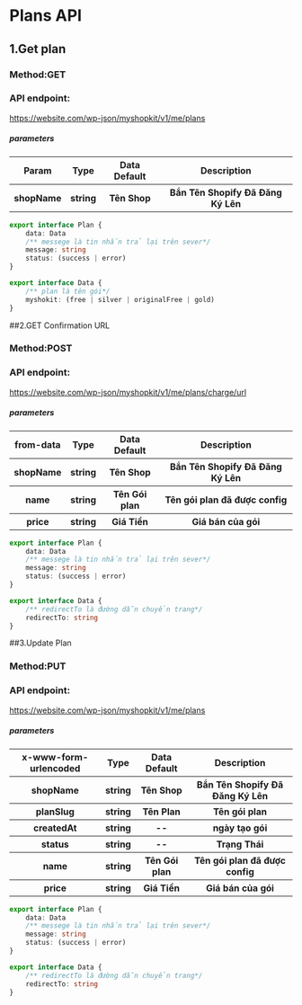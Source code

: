 # Plans API

## 1.Get plan

### Method:GET

### API endpoint:

https://website.com/wp-json/myshopkit/v1/me/plans

##### parameters

<table>
<tr>
<th>Param</th>
<th>Type</th>
<th>Data Default</th>
<th>Description</th>
</tr>
<tr>
<th>shopName</th>
<th>string</th>
<th>Tên Shop</th>
<th>Bắn Tên Shopify Đã Đăng Ký Lên</th>
</tr>
</table>

````ts
export interface Plan {
    data: Data
    /** messege là tin nhắn trả lại trên sever*/
    message: string
    status: (success | error)
}

export interface Data {
    /** plan là tên gói*/
    myshokit: (free | silver | originalFree | gold)
}
````

##2.GET Confirmation URL

### Method:POST

### API endpoint:

https://website.com/wp-json/myshopkit/v1/me/plans/charge/url

##### parameters

<table>
<tr>
<th>from-data</th>
<th>Type</th>
<th>Data Default</th>
<th>Description</th>
</tr>
<tr>
<th>shopName</th>
<th>string</th>
<th>Tên Shop</th>
<th>Bắn Tên Shopify Đã Đăng Ký Lên</th>
</tr>
<tr>
<th>name</th>
<th>string</th>
<th>Tên Gói plan</th>
<th>Tên gói plan đã được config</th>
</tr>
<tr>
<th>price</th>
<th>string</th>
<th>Giá Tiền</th>
<th>Giá bán của gói</th>
</tr>
</table>

````ts
export interface Plan {
    data: Data
    /** messege là tin nhắn trả lại trên sever*/
    message: string
    status: (success | error)
}

export interface Data {
    /** redirectTo là đường dẫn chuyển trang*/
    redirectTo: string
}
````

##3.Update Plan

### Method:PUT

### API endpoint:

https://website.com/wp-json/myshopkit/v1/me/plans

##### parameters

<table>
<tr>
<th>x-www-form-urlencoded</th>
<th>Type</th>
<th>Data Default</th>
<th>Description</th>
</tr>
<tr>
<th>shopName</th>
<th>string</th>
<th>Tên Shop</th>
<th>Bắn Tên Shopify Đã Đăng Ký Lên</th>
</tr>
<tr>
<tr>
<th>planSlug</th>
<th>string</th>
<th>Tên Plan</th>
<th>Tên gói plan</th>
</tr>
<tr>
<tr>
<th>createdAt</th>
<th>string</th>
<th>--</th>
<th>ngày tạo gói</th>
</tr>
<tr>
<th>status</th>
<th>string</th>
<th>--</th>
<th>Trạng Thái</th>
</tr>
<tr>
<th>name</th>
<th>string</th>
<th>Tên Gói plan</th>
<th>Tên gói plan đã được config</th>
</tr>
<tr>
<th>price</th>
<th>string</th>
<th>Giá Tiền</th>
<th>Giá bán của gói</th>
</tr>
</table>

````ts
export interface Plan {
    data: Data
    /** messege là tin nhắn trả lại trên sever*/
    message: string
    status: (success | error)
}

export interface Data {
    /** redirectTo là đường dẫn chuyển trang*/
    redirectTo: string
}
````

